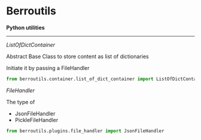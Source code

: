 # Berroutils

**Python utilities**

-----

*ListOfDictContainer*

Abstract Base Class to store content as list of dictionaries

Initiate it by passing a FileHandler

```python
from berroutils.container.list_of_dict_container import ListOfDictContainer
```

*FileHandler*

The type of
- JsonFileHandler
- PickleFileHandler

```python
from berroutils.plugins.file_handler import JsonFileHandler
```
